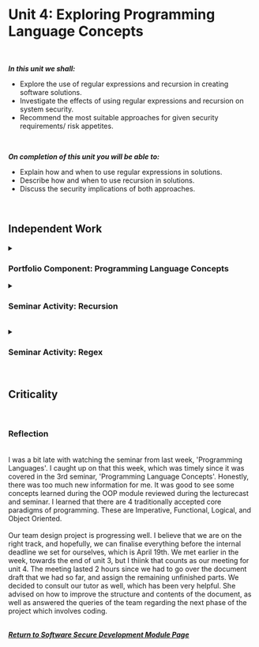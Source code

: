 <!--layout: page
title: "SSDCS Unit 4 "
permalink: /ssdcs_unit4-->

# Unit 4: Exploring Programming Language Concepts
<br>

_**In this unit we shall:** <br>_

- Explore the use of regular expressions and recursion in creating software solutions.<Br>
- Investigate the effects of using regular expressions and recursion on system security.<br>
- Recommend the most suitable approaches for given security requirements/ risk appetites.<br>
<br>

_**On completion of this unit you will be able to:** <br>_
- Explain how and when to use regular expressions in solutions. <br>
- Describe how and when to use recursion in solutions. <br>
- Discuss the security implications of both approaches.<br>
<br>

## Independent Work

<details><summary><h3>Portfolio Component: Programming Language Concepts </h3></summary><br>  

Read Larson (2018) and Weidman (n.d.) then answer the questions below, adding them as evidence to your e-portfolio. You may want to complete this activity in conjunction with or after completing Seminar 2 preparation.<br>
<br>
- What is ReDOS and what part do ‘Evil Regex’ play?<br>
- What are the common problems associated with the use of regex? How can these be mitigated?<br>
- How and why could regex be used as part of a security solution?<br>
<br>
<img src="images/ssdcs_unit4_portfolio_proglang1.jpg?raw=true"/>
<img src="images/ssdcs_unit4_portfolio_proglang2.jpg?raw=true"/>
</details>
<details><summary><h3>Seminar Activity: Recursion</h3></summary><br>  
<br>
One of the classic programming problems that is often solved by recursion is the towers of Hanoi problem. A good explanation and walkthrough are provided by Cormen & Balkcom (n.d.) - the link is in the reading list. (the code they used for their visual example is provided on their website as well).<br>
<br>
Read the explanation, study the code and then create your own version using Python (if you want to make it more interesting you can use asterisks to represent the disks). Create a version that asks for the number of disks and then executes the moves, and then finally displays the number of moves executed.<br>
<br>
<img src="images/ssdcs_unit4_seminar_recursion1.png?raw=true"/>
<img src="images/ssdcs_unit4_seminar_recursion2.jpg?raw=true"/>
</details><br>

<details><summary><h3>Seminar Activity: Regex</h3></summary><br>  
<br>
The second language concept we will look at is regular expressions (regex). We have already presented some studies on their use, and potential problems, above. The lecturecast also contains a useful link to a tutorial on creating regex. Re-read the provided links and tutorial (Jaiswal, 2020) and then attempt the problem presented below:<br>

The UK postcode system consists of a string that contains a number of characters and numbers – a typical example is ST7 9HV (this is not valid – see below for why). The rules for the pattern are available from idealpostcodes (2020).
Create a python program that implements a regex that complies with the rules provided above – test it against the examples provided.<br>

Examples:<br>
- M1 1AA<br>
- M60 1NW<br>
- CR2 6XH<br>
- DN55 1PT<br>
- W1A 1HQ<br>
- EC1A 1BB<br>

<img src="images/ssdcs_unit4_seminar_regex1.png?raw=true"/>
<img src="images/ssdcs_unit4_seminar_regex2.png?raw=true"/>
</details><br>


<!--## Collaboration

<details><summary><h3>Bulwark Meeting 4 Minutes </h3></summary>

<img src="images/ssdcs_unit3_summary1.jpg?raw=true"/>
<img src="images/ssdcs_unit3_summary2.jpg?raw=true"/>
<img src="images/ssdcs_unit3_summary3.jpg?raw=true"/>
<img src="images/ssdcs_unit3_summary4.jpg?raw=true"/>
<img src="images/ssdcs_unit3_summary5.jpg?raw=true"/></details> <br>-->


## Criticality 
<br>

### Reflection

<br>
I was a bit late with watching the seminar from last week, 'Programming Languages'. I caught up on that this week, which was timely since it was covered in the 3rd seminar, 'Programming Language Concepts'. Honestly, there was too much new information for me. It was good to see some concepts learned during the OOP module reviewed during the lecturecast and seminar. I learned that there are 4 traditionally accepted core paradigms of programming. These are Imperative, Functional, Logical, and Object Oriented.<br>
<br>
Our team design project is progressing well. I believe that we are on the right track, and hopefully, we can finalise everything before the internal deadline we set for ourselves, which is April 19th. We met earlier in the week, towards the end of unit 3, but I thiink that counts as our meeting for unit 4. The meeting lasted 2 hours since we had to go over the document draft that we had so far, and assign the remaining unfinished parts. We decided to consult our tutor as well, which has been very helpful. She advised on how to improve the structure and contents of the document, as well as answered the queries of the team regarding the next phase of the project which involves coding.<br> 
<br>

**_[Return to Software Secure Development Module Page](https://patzsantos.github.io/e-portfolio-uoeo/ssdcs_landing)_**
